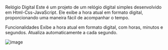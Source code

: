 Relógio Digital
Este é um projeto de um relógio digital simples desenvolvido em Html-Css-JavaScript. Ele exibe a hora atual em formato digital, proporcionando uma maneira fácil de acompanhar o tempo.

Funcionalidades
Exibe a hora atual em formato digital, com horas, minutos e segundos.
Atualiza automaticamente a cada segundo.

![image](https://github.com/eduardoaalmeidaa/relogio_digital/assets/89856553/c2c2d710-3c98-403e-ae1b-039dc411691d)

